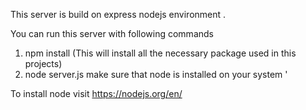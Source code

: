 
This server is build on express nodejs environment . 

You can run this server with following commands 

1.  npm install (This will install all the necessary package used in this projects) 
2.  node server.js 
make sure that node is installed on your system '

To install node visit https://nodejs.org/en/

